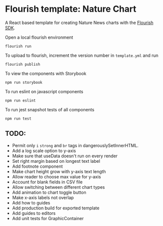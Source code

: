 # Flourish template: Nature Chart

A React based template for creating Nature News charts with the [Flourish SDK](https://www.npmjs.com/package/@flourish/sdk).

Open a local flourish environment

	flourish run

To upload to flourish, increment the version number in `template.yml` and run

	flourish publish

To view the components with Storybook 

	npm run storybook

To run eslint on javascript components 

	npm run eslint

To run jest snapshot tests of all components 

	npm run test

## TODO:
- Permit only `i` `strong` and `br` tags in dangerouslySetInnerHTML.
- Add a log scale option to y-axis
- Make sure that useData doesn't run on every render
- Set right margin based on longest text label
- Add footnote component
- Make chart height grow with y-axis text length
- Allow reader to choose max value for y-axis
- Account for blank fields in CSV file
- Allow switching between different chart types
- Add animation to chart toggle button
- Make x-axis labels not overlap
- Add how to guides
- Add production build for exported template
- Add guides to editors
- Add unit tests for GraphicContainer

